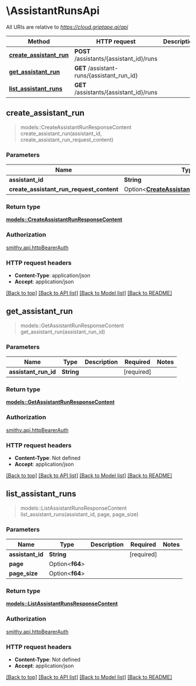 # \AssistantRunsApi

All URIs are relative to *https://cloud.griptape.ai/api*

Method | HTTP request | Description
------------- | ------------- | -------------
[**create_assistant_run**](AssistantRunsApi.md#create_assistant_run) | **POST** /assistants/{assistant_id}/runs | 
[**get_assistant_run**](AssistantRunsApi.md#get_assistant_run) | **GET** /assistant-runs/{assistant_run_id} | 
[**list_assistant_runs**](AssistantRunsApi.md#list_assistant_runs) | **GET** /assistants/{assistant_id}/runs | 



## create_assistant_run

> models::CreateAssistantRunResponseContent create_assistant_run(assistant_id, create_assistant_run_request_content)


### Parameters


Name | Type | Description  | Required | Notes
------------- | ------------- | ------------- | ------------- | -------------
**assistant_id** | **String** |  | [required] |
**create_assistant_run_request_content** | Option<[**CreateAssistantRunRequestContent**](CreateAssistantRunRequestContent.md)> |  |  |

### Return type

[**models::CreateAssistantRunResponseContent**](CreateAssistantRunResponseContent.md)

### Authorization

[smithy.api.httpBearerAuth](../README.md#smithy.api.httpBearerAuth)

### HTTP request headers

- **Content-Type**: application/json
- **Accept**: application/json

[[Back to top]](#) [[Back to API list]](../README.md#documentation-for-api-endpoints) [[Back to Model list]](../README.md#documentation-for-models) [[Back to README]](../README.md)


## get_assistant_run

> models::GetAssistantRunResponseContent get_assistant_run(assistant_run_id)


### Parameters


Name | Type | Description  | Required | Notes
------------- | ------------- | ------------- | ------------- | -------------
**assistant_run_id** | **String** |  | [required] |

### Return type

[**models::GetAssistantRunResponseContent**](GetAssistantRunResponseContent.md)

### Authorization

[smithy.api.httpBearerAuth](../README.md#smithy.api.httpBearerAuth)

### HTTP request headers

- **Content-Type**: Not defined
- **Accept**: application/json

[[Back to top]](#) [[Back to API list]](../README.md#documentation-for-api-endpoints) [[Back to Model list]](../README.md#documentation-for-models) [[Back to README]](../README.md)


## list_assistant_runs

> models::ListAssistantRunsResponseContent list_assistant_runs(assistant_id, page, page_size)


### Parameters


Name | Type | Description  | Required | Notes
------------- | ------------- | ------------- | ------------- | -------------
**assistant_id** | **String** |  | [required] |
**page** | Option<**f64**> |  |  |
**page_size** | Option<**f64**> |  |  |

### Return type

[**models::ListAssistantRunsResponseContent**](ListAssistantRunsResponseContent.md)

### Authorization

[smithy.api.httpBearerAuth](../README.md#smithy.api.httpBearerAuth)

### HTTP request headers

- **Content-Type**: Not defined
- **Accept**: application/json

[[Back to top]](#) [[Back to API list]](../README.md#documentation-for-api-endpoints) [[Back to Model list]](../README.md#documentation-for-models) [[Back to README]](../README.md)

